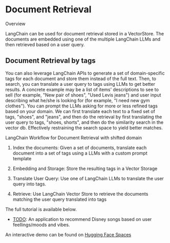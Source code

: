 # Document Retrieval

Overview

LangChain can be used for document retrieval stored in a VectorStore. The documents are embedded using one of the multiple LangChain LLMs and then retrieved based on a user query. 

## Document Retrieval by tags

You can also leverage LangChain APIs to generate a set of domain-specific tags for each document and store them instead of the full text. Then, to search, you can translate a user query to tags using LLMs to get better results. A concrete example may be a list of items' descriptions to see to sell (for example, "New pair of shoes", "Used Levis jeans") and user input describing what he/she is looking for (for example, "I need new gym clothes"). You can prompt the LLMs asking for more or less refined tags based on your domain. We can first translate each text to a fixed set of tags, "shoes", and "jeans", and then do the retrieval by first translating the user query to tags, "shoes, shorts", and then do the similarity search in the vector db. Effectively restraining the search space to yield better matches.

LangChain Workflow for Document Retrieval with shifted domain

1. Index the documents: Given a set of documents, translate each document into a set of tags using a LLMs with a custom prompt template

2. Embedding and Storage: Store the resulting tags in a Vector Storage

3. Translate User Query: Use one of LangChain LLMs to translate the user query into tags.

4. Retrieve: Use LangChain Vector Store to retrieve the documents matching the user query translated into tags 


The full tutorial is available below.
- [TODO](TODO): An application to recommend Disney songs based on user feellings/moods and vibes.

An interactive demo can be found on [Hugging Face Spaces](TODO)


